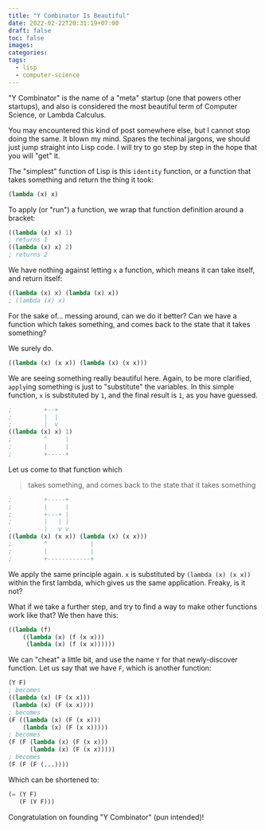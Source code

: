 ```yaml
---
title: "Y Combinator Is Beautiful"
date: 2022-02-22T20:31:19+07:00
draft: false
toc: false
images:
categories:
tags:
  - lisp
  - computer-science
---
```


"Y Combinator" is the name of a "meta" startup (one that powers other startups),
and also is considered the most beautiful term of Computer Science, or Lambda
Calculus.

You may encountered this kind of post somewhere else, but I cannot stop doing
the same. It blown my mind. Spares the techinal jargons, we should just jump
straight into Lisp code. I will try to go step by step in the hope that you will
"get" it.

The "simplest" function of Lisp is this `identity` function, or a function that
takes something and return the thing it took:

```lisp
(lambda (x) x)
```

To apply (or "run") a function, we wrap that function definition around a
bracket:

```lisp
((lambda (x) x) 1)
; returns 1
((lambda (x) x) 2)
; returns 2
```

We have nothing against letting `x` a function, which means it can take itself,
and return itself:

```lisp
((lambda (x) x) (lambda (x) x))
; (lambda (x) x)
```

For the sake of... messing around, can we do it better? Can we have a function
which takes something, and comes back to the state that it takes something?

We surely do.

```lisp
((lambda (x) (x x)) (lambda (x) (x x)))
```

We are seeing something really beautiful here. Again, to be more clarified,
`apply`ing something is just to "substitute" the variables. In this simple
function, `x` is substituted by `1`, and the final result is `1`, as you have
guessed.

```lisp
;         +--+
;         |  |
;         |  v
((lambda (x) x) 1)
;         ^     |
;         |     |
;         +-----+
```

Let us come to that function which

> takes something, and comes back to the state that it takes something

```lisp
;         +-----+
;         |     |
;         +---+ |
;         |   | |
;         |   v v
((lambda (x) (x x)) (lambda (x) (x x)))
;         ^            |
;         |            |
;         +------------+
```

We apply the same principle again. `x` is substituted by `(lambda (x) (x x))`
within the first lambda, which gives us the same application. Freaky, is it not?

What if we take a further step, and try to find a way to make other functions
work like that? We then have this:

```lisp
((lambda (f)
    ((lambda (x) (f (x x)))
     (lambda (x) (f (x x))))))
```

We can "cheat" a little bit, and use the name `Y` for that newly-discover
function. Let us say that we have `F`, which is another function:

```lisp
(Y F)
; becomes
((lambda (x) (F (x x)))
 (lambda (x) (F (x x))))
; becomes
(F ((lambda (x) (F (x x)))
    (lambda (x) (F (x x)))))
; becomes
(F (F (lambda (x) (F (x x)))
      (lambda (x) (F (x x)))))
; becomes
(F (F (F (...))))
```

Which can be shortened to:

```lisp
(= (Y F)
   (F (Y F)))
```

Congratulation on founding "Y Combinator" (pun intended)!

